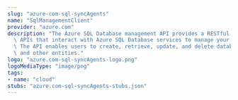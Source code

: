 ```yaml
---
slug: "azure-com-sql-syncAgents"
name: "SqlManagementClient"
provider: "azure.com"
description: "The Azure SQL Database management API provides a RESTful set of web\
  \ APIs that interact with Azure SQL Database services to manage your databases.\
  \ The API enables users to create, retrieve, update, and delete databases, servers,\
  \ and other entities."
logo: "azure.com-sql-syncAgents-logo.png"
logoMediaType: "image/png"
tags:
- name: "cloud"
stubs: "azure.com-sql-syncAgents-stubs.json"
---
```

